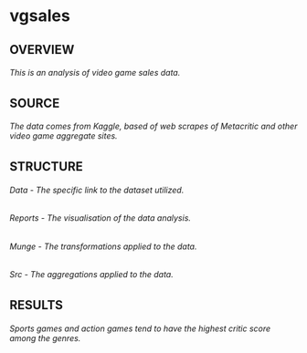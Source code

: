 # vgsales

## **OVERVIEW**
###### This is an analysis of video game sales data.

## **SOURCE**
###### The data comes from Kaggle, based of web scrapes of Metacritic and other video game aggregate sites.

## **STRUCTURE**
###### Data - The specific link to the dataset utilized.
###### Reports - The visualisation of the data analysis.
###### Munge - The transformations applied to the data.
###### Src - The aggregations applied to the data. 

## **RESULTS**
###### Sports games and action games tend to have the highest critic score among the genres.




